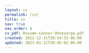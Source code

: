 ```yaml
---
layout: cv
permalink: /cv/
title: cv
nav: true
nav_order: 4
cv_pdf: Resume-Conner-Ohnesorge.pdf
created: 2022-12-31T20:54:53-06:00
updated: 2023-01-21T20:45:01-06:00
---
```

